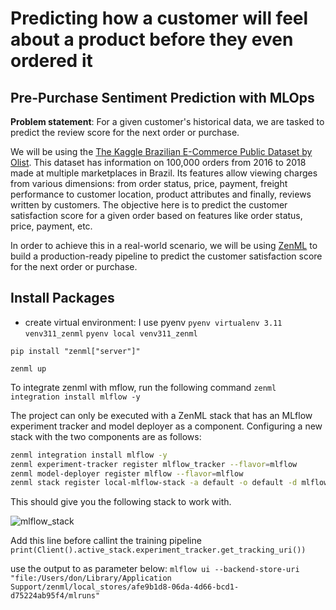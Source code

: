 # Predicting how a customer will feel about a product before they even ordered it
## Pre-Purchase Sentiment Prediction with MLOps


**Problem statement**: For a given customer's historical data, we are tasked to
predict the review score for the next order or purchase. 

We will be using the [The Kaggle Brazilian E-Commerce Public Dataset by Olist](https://www.kaggle.com/datasets/olistbr/brazilian-ecommerce). This dataset has information on 100,000 orders from 2016 to 2018 made at
multiple marketplaces in Brazil. Its features allow viewing charges from various
dimensions: from order status, price, payment, freight performance to customer
location, product attributes and finally, reviews written by customers. The
objective here is to predict the customer satisfaction score for a given order
based on features like order status, price, payment, etc. 

In order to achieve this in a real-world scenario, we will be using [ZenML](https://zenml.io/) to
build a production-ready pipeline to predict the customer satisfaction score for the next order or purchase.


## Install Packages
- create virtual environment: I use pyenv
  `pyenv virtualenv 3.11 venv311_zenml`
  `pyenv local venv311_zenml`
  
`pip install "zenml["server"]"`

`zenml up`

To integrate zenml with mflow, run the following command
`zenml integration install mlflow -y`

The project can only be executed with a ZenML stack that has an MLflow
experiment tracker and model deployer as a component. Configuring a new stack
with the two components are as follows:

```bash
zenml integration install mlflow -y
zenml experiment-tracker register mlflow_tracker --flavor=mlflow
zenml model-deployer register mlflow --flavor=mlflow
zenml stack register local-mlflow-stack -a default -o default -d mlflow -e mlflow_tracker --set
```

This should give you the following stack to work with. 

![mlflow_stack](_assets/mlflow_stack.png)


Add this line before callint the training pipeline
`print(Client().active_stack.experiment_tracker.get_tracking_uri())`

use the output to as parameter below:
`mlflow ui --backend-store-uri "file:/Users/don/Library/Application Support/zenml/local_stores/afe9b1d8-06da-4d66-bcd1-d75224ab95f4/mlruns"`


